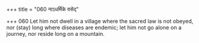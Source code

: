 +++
title = "060 नाऽधर्मिके वसेद्"

+++
060	Let him not dwell in a village where the sacred law is not obeyed, nor (stay) long where diseases are endemic; let him not go alone on a journey, nor reside long on a mountain.